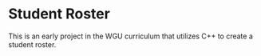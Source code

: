 # Student Roster
This is an early project in the WGU curriculum that utilizes C++ to create a student roster.
